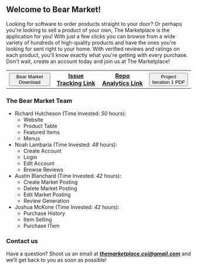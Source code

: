 ## Welcome to Bear Market!

Looking for software to order products straight to your door? Or perhaps you're looking to sell a product of your own, The Marketplace is the application for you! With just a few clicks you can browse from a wide variety of hundreds of high-quality products and have the ones you're looking for sent right to your home. With verified reviews and ratings on each product, you'll know exactly what you're getting with every purchase. Don't wait, create an account today and join us at The Marketplace!

<!-- <button name="button" onclick="https://richard-hutch.github.io/Marketplace-System/test_photo.jpg"> **The Marketplace Download**</button> 
<form method="get" action="https://richard-hutch.github.io/Marketplace-System/test_photo.jpg">
   <button type="submit">The Marketplace Download</button>
</form> -->
<!--[Issue Tracking Ticket Page](https://github.com/Richard-Hutch/Marketplace-System/issues)-->

<div align = "center">
   <table style = "width:100%">
      <tr>
         <th><a href="https://richard-hutch.github.io/BearMarket/test_photo.jpg" download="test_photo"> <button type="button">Bear Market Download</button> </a>
         </th>
         <th><a href="https://github.com/Richard-Hutch/BearMarket/pulse">Issue Tracking Link</a>
         </th>
         <th><a href="https://github.com/Richard-Hutch/BearMarket/pulse">Repo Analytics Link</a>
         </th>
         <th><a href="https://richard-hutch.github.io/BearMarket/IterationOne.pdf" download="Iteration One PDF"> <button type="button">Project Iteration 1 PDF</button> </a>
         </th>
      </tr>
   </table>
</div>

### The Bear Market Team

- Richard Hutcheson (Time Invested: *50* hours):
  - Website
  - Product Table
  - Featured Items
  - Menus
- Noah Lambaria (Time Invested: *48* hours):
  - Create Account
  - Login
  - Edit Account
  - Browse Reviews
- Austin Blanchard (Time Invested: *42* hours):
  - Create Market Posting
  - Delete Market Posting
  - Edit Market Posting
  - Review Generation
- Joshua McKone (Time Invested: *42* hours):
  - Purchase History
  - Item Selling
  - Purchase ITem

### Contact us

Have a question? Shoot us an email at ***themarketplace.csi@gmail.com*** and we’ll get back to you as soon as possible!
